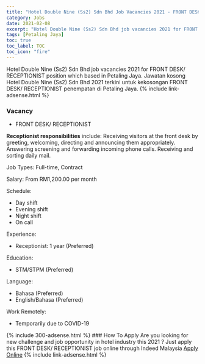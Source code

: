```yaml
---
title: "Hotel Double Nine (Ss2) Sdn Bhd Job Vacancies 2021 - FRONT DESK/ RECEPTIONIST" 
category: Jobs 
date: 2021-02-08 
excerpt: "Hotel Double Nine (Ss2) Sdn Bhd job vacancies 2021 for FRONT DESK/ RECEPTIONIST position which based in Petaling Jaya. Jawatan kosong Hotel Double Nine (Ss2) Sdn Bhd 2021 terkini untuk kekosongan FRONT DESK/ RECEPTIONIST penempatan di Petaling Jaya" 
tags: [Petaling Jaya] 
toc: true 
toc_label: TOC 
toc_icon: "fire" 
--- 
```


Hotel Double Nine (Ss2) Sdn Bhd job vacancies 2021 for FRONT DESK/ RECEPTIONIST position which based in Petaling Jaya. Jawatan kosong Hotel Double Nine (Ss2) Sdn Bhd 2021 terkini untuk kekosongan FRONT DESK/ RECEPTIONIST penempatan di Petaling Jaya. 
{% include link-adsense.html %} 
### Vacancy 
- FRONT DESK/ RECEPTIONIST 
<div><p><b>Receptionist responsibilities</b> include: Receiving visitors at the front desk by greeting, welcoming, directing and announcing them appropriately. Answering screening and forwarding incoming phone calls. Receiving and sorting daily mail.</p><p>Job Types: Full-time, Contract</p><p>Salary: From RM1,200.00 per month</p><p>Schedule:</p><ul><li>Day shift</li><li>Evening shift</li><li>Night shift</li><li>On call</li></ul><p>Experience:</p><ul><li>Receptionist: 1 year (Preferred)</li></ul><p>Education:</p><ul><li>STM/STPM (Preferred)</li></ul><p>Language:</p><ul><li>Bahasa (Preferred)</li><li>English/Bahasa (Preferred)</li></ul><p>Work Remotely:</p><ul><li>Temporarily due to COVID-19</li></ul></div> 
{% include 300-adsense.html %} 
### How To Apply 
Are you looking for new challenge and job opportunity in hotel industry this 2021 ?
Just apply this FRONT DESK/ RECEPTIONIST job online through Indeed Malaysia 
<a href="https://malaysia.indeed.com/viewjob?jk=1ae8b5ab50b02cc8" class="btn btn--info" target="_blank" rel="nofollow noopenner">Apply Online</a> 
{% include link-adsense.html %} 